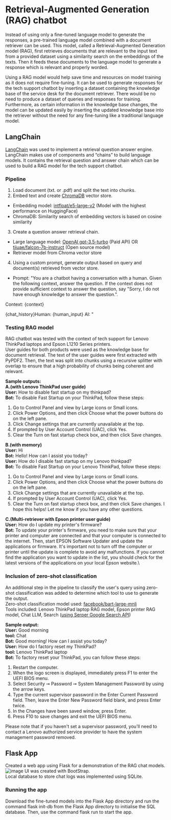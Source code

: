 # Retrieval-Augmented Generation (RAG) chatbot
Instead of using only a fine-tuned language model to generate the responses, a pre-trained language model combined with a document retriever can be used. This model, called a Retrieval-Augmented Generation model (RAG), first retrieves documents that are relevant to the input text from a provided dataset using a similarity search on the embeddings of the texts. Then it feeds these documents to the language model to generate a response which is relevant and properly worded. 

Using a RAG model would help save time and resources on model training as it does not require fine-tuning. It can be used to generate responses for the tech support chatbot by inserting a dataset containing the knowledge base of the service desk for the document retriever. There would be no need to produce a dataset of queries and responses for training. Furthermore, as certain information in the knowledge base changes, the model can be updated easily by inserting the updated knowledge base into the retriever without the need for any fine-tuning like a traditional language model.

## LangChain
[LangChain](https://python.langchain.com) was used to implement a retrieval question answer engine. LangChain makes use of components and “chains” to build language models. It contains the retrieval question and answer chain which can be used to build a RAG model for the tech support chatbot. 

### Pipeline
1. Load document (txt. or .pdf) and split the text into chunks.
2. Embed text and create [ChromaDB](https://www.trychroma.com) vector store.
- Embedding model: [intfloat/e5-large-v2](https://huggingface.co/intfloat/e5-large-v2) (Model with the highest performance on HuggingFace)
- ChromaDB: Similarity search of embedding vectors is based on cosine similarity
3. Create a question answer retrieval chain.
- Large language model: [OpenAI gpt-3.5-turbo](https://platform.openai.com/) (Paid API) OR [tiiuae/falcon-7b-instruct](https://huggingface.co/tiiuae/falcon-7b-instruct) (Open source model)
- Retriever model from Chroma vector store
4. Using a custom prompt, generate output based on query and document(s) retrieved from vector store.
- Prompt: "You are a chatbot having a conversation with a human.
Given the following context, answer the question. If the context does not provide sufficient context to answer the question, say "Sorry, I do not have enough knowledge to answer the question.".

Context:
{context}

{chat_history}Human: {human_input}
AI: "

### Testing RAG model
RAG chatbot was tested with the context of tech support for Lenovo ThinkPad laptops and Epson L1210 Series printers.\
User guides for both products were used as the knowledge base for document retrieval. The text of the user guides were first extracted with PyPDF2. Then, the text was split into chunks using a recursive splitter with overlap to ensure that a high probability of chunks being coherent and relevant.

**Sample outputs:**\
**A.(with Lenovo ThinkPad user guide)**\
**User:** How to disable fast startup on my thinkpad?\
**Bot:** To disable Fast Startup on your ThinkPad, follow these steps:

1. Go to Control Panel and view by Large icons or Small icons.
2. Click Power Options, and then click Choose what the power buttons do on the left pane.
3. Click Change settings that are currently unavailable at the top.
4. If prompted by User Account Control (UAC), click Yes.
5. Clear the Turn on fast startup check box, and then click Save changes.

**B.(with memory)**\
**User:** Hi\
**Bot:** Hello! How can I assist you today?\
**User:** How do I disable fast startup on my Lenovo thinkpad?\
**Bot:** To disable Fast Startup on your Lenovo ThinkPad, follow these steps:
1. Go to Control Panel and view by Large icons or Small icons.
2. Click Power Options, and then click Choose what the power buttons do on the left pane.
3. Click Change settings that are currently unavailable at the top.
4. If prompted by User Account Control (UAC), click Yes.
5. Clear the Turn on fast startup check box, and then click Save changes.
I hope this helps! Let me know if you have any other questions.

**C.(Multi-retriever with Epson printer user guide)**\
**User:** How do I update my printer's firmware?\
**Bot:** To update your printer's firmware, you need to make sure that your printer and computer are connected and that your computer is connected to the internet. Then, start EPSON Software Updater and update the applications or firmware. It's important not to turn off the computer or printer until the update is complete to avoid any malfunctions. If you cannot find the application you want to update in the list, you should check for the latest versions of the applications on your local Epson website.\

### Inclusion of zero-shot classification
An additional step in the pipeline to classify the user's query using zero-shot classification was added to determine which tool to use to generate the output.\
Zero-shot classification model used: [facebook/bart-large-mnli](https://huggingface.co/facebook/bart-large-mnli)\
Tools included: Lenovo ThinkPad laptop RAG model, Epson printer RAG model, Chat LLM, Search ([using Serper Google Search API](https://serper.dev/))

**Sample output:**\
**User:** Good morning\
**tool:** Chat\
**Bot:** Good morning! How can I assist you today?\
**User:** How do I factory reset my ThinkPad?\
**tool:** Lenovo ThinkPad laptop\
**Bot:** To factory reset your ThinkPad, you can follow these steps:
1. Restart the computer.
2. When the logo screen is displayed, immediately press F1 to enter the UEFI BIOS menu.
3. Select Security ➙ Password ➙ System Management Password by using the arrow keys.
4. Type the current supervisor password in the Enter Current Password field. Then, leave the Enter New Password field blank, and press Enter twice.
5. In the Changes have been saved window, press Enter.
6. Press F10 to save changes and exit the UEFI BIOS menu.

Please note that if you haven't set a supervisor password, you'll need to contact a Lenovo authorized service provider to have the system management password removed.

## Flask App
Created a web app using Flask for a demonstration of the RAG chat models.
![image](https://github.com/wwaihoe/RAG-chatbot/assets/91514179/4e0def7b-7915-4995-9e0d-234b6b6999d5)
UI was created with BootStrap.\
Local database to store chat logs was implemented using SQLite.

### Running the app
Download the fine-tuned models into the Flask App directory and run the command flask init-db from the Flask App directory to initialise the SQL database. Then, use the command flask run to start the app.
